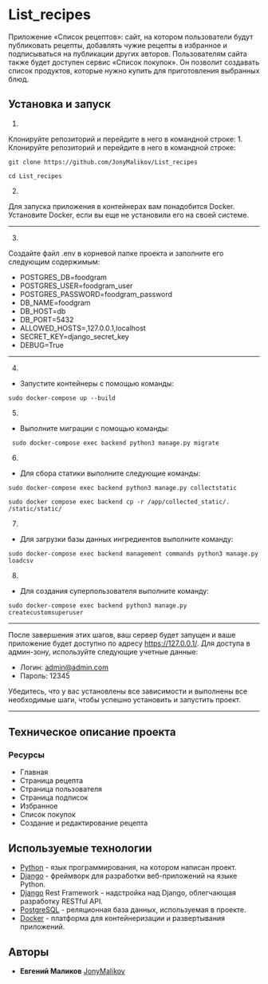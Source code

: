 # List_recipes
Приложение «Список рецептов»: сайт, на котором пользователи будут публиковать рецепты, добавлять чужие рецепты в избранное и подписываться на публикации других авторов. Пользователям сайта также будет доступен сервис «Список покупок». Он позволит создавать список продуктов, которые нужно купить для приготовления выбранных блюд.


## Установка и запуск
1.
Клонируйте репозиторий и перейдите в него в командной строке:
1.
Клонируйте репозиторий и перейдите в него в командной строке:
```
git clone https://github.com/JonyMalikov/List_recipes
```
```
cd List_recipes
```
2.
Для запуска приложения в контейнерах вам понадобится Docker.
Установите Docker, если вы еще не установили его на своей системе.
-- -
3.
Создайте файл .env в корневой папке проекта и заполните его следующим содержимым:
- POSTGRES_DB=foodgram
- POSTGRES_USER=foodgram_user
- POSTGRES_PASSWORD=foodgram_password
- DB_NAME=foodgram
- DB_HOST=db
- DB_PORT=5432
- ALLOWED_HOSTS=,127.0.0.1,localhost
- SECRET_KEY=django_secret_key
- DEBUG=True
-- -
4.
- Запустите контейнеры с помощью команды:
``` 
sudo docker-compose up --build
 ```
5.
- Выполните миграции с помощью команды:
```
 sudo docker-compose exec backend python3 manage.py migrate
 ```
6.
- Для сбора статики выполните следующие команды:
```
sudo docker-compose exec backend python3 manage.py collectstatic
```
```
sudo docker compose exec backend cp -r /app/collected_static/. /static/static/
``` 
7.
- Для загрузки базы данных ингредиентов выполните команду:
```
sudo docker-compose exec backend management commands python3 manage.py loadcsv
```
8.
- Для создания суперпользователя выполните команду:
  
```
sudo docker-compose exec backend python3 manage.py createcustomsuperuser
```
-- -

После завершения этих шагов, ваш сервер будет запущен и ваше приложение будет доступно по адресу
https://127.0.0.1/. Для доступа в админ-зону, используйте следующие учетные данные:
- Логин: admin@admin.com
- Пароль: 12345

Убедитесь, что у вас установлены все зависимости и выполнены все необходимые шаги,
чтобы успешно установить и запустить проект.
-- -


## Техническое описание проекта
### Ресурсы 
+ Главная
+ Страница рецепта
+ Страница пользователя
+ Страница подписок
+ Избранное
+ Список покупок
+ Создание и редактирование рецепта


## Используемые технологии
+ [Python](https://www.python.org/) - язык программирования, на котором написан проект.
+ [Django](https://www.djangoproject.com/) - фреймворк для разработки веб-приложений на языке Python.
+ [Django](https://www.django-rest-framework.org/) Rest Framework - надстройка над Django, облегчающая разработку RESTful API.
+ [PostgreSQL](https://www.postgresql.org/) - реляционная база данных, используемая в проекте.
+ [Docker](https://www.docker.com/) - платформа для контейнеризации и развертывания приложений.


## Авторы
+ **Евгений Маликов** [JonyMalikov](https://github.com/JonyMalikov)